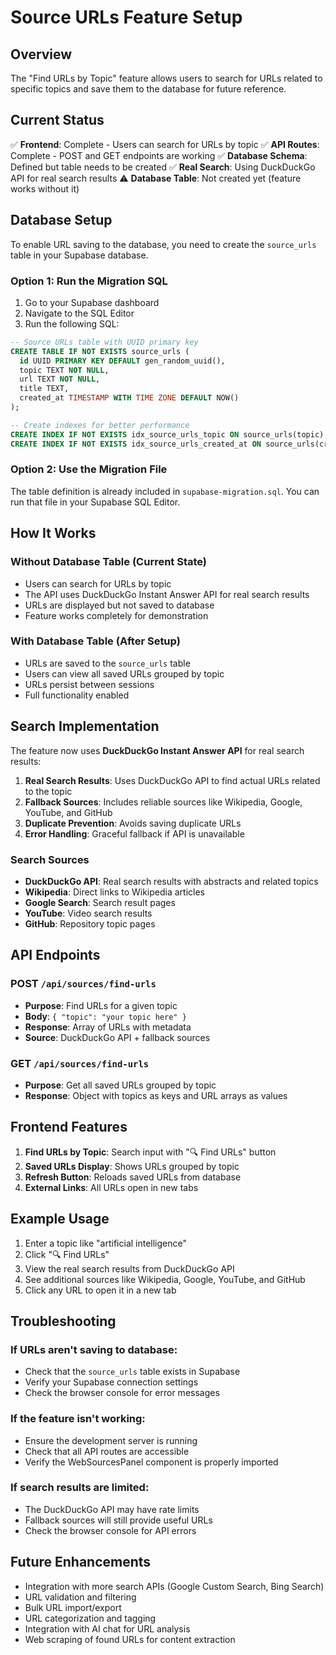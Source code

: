 # Source URLs Feature Setup

## Overview

The "Find URLs by Topic" feature allows users to search for URLs related to specific topics and save them to the database for future reference.

## Current Status

✅ **Frontend**: Complete - Users can search for URLs by topic
✅ **API Routes**: Complete - POST and GET endpoints are working
✅ **Database Schema**: Defined but table needs to be created
✅ **Real Search**: Using DuckDuckGo API for real search results
⚠️ **Database Table**: Not created yet (feature works without it)

## Database Setup

To enable URL saving to the database, you need to create the `source_urls` table in your Supabase database.

### Option 1: Run the Migration SQL

1. Go to your Supabase dashboard
2. Navigate to the SQL Editor
3. Run the following SQL:

```sql
-- Source URLs table with UUID primary key
CREATE TABLE IF NOT EXISTS source_urls (
  id UUID PRIMARY KEY DEFAULT gen_random_uuid(),
  topic TEXT NOT NULL,
  url TEXT NOT NULL,
  title TEXT,
  created_at TIMESTAMP WITH TIME ZONE DEFAULT NOW()
);

-- Create indexes for better performance
CREATE INDEX IF NOT EXISTS idx_source_urls_topic ON source_urls(topic);
CREATE INDEX IF NOT EXISTS idx_source_urls_created_at ON source_urls(created_at);
```

### Option 2: Use the Migration File

The table definition is already included in `supabase-migration.sql`. You can run that file in your Supabase SQL Editor.

## How It Works

### Without Database Table (Current State)
- Users can search for URLs by topic
- The API uses DuckDuckGo Instant Answer API for real search results
- URLs are displayed but not saved to database
- Feature works completely for demonstration

### With Database Table (After Setup)
- URLs are saved to the `source_urls` table
- Users can view all saved URLs grouped by topic
- URLs persist between sessions
- Full functionality enabled

## Search Implementation

The feature now uses **DuckDuckGo Instant Answer API** for real search results:

1. **Real Search Results**: Uses DuckDuckGo API to find actual URLs related to the topic
2. **Fallback Sources**: Includes reliable sources like Wikipedia, Google, YouTube, and GitHub
3. **Duplicate Prevention**: Avoids saving duplicate URLs
4. **Error Handling**: Graceful fallback if API is unavailable

### Search Sources
- **DuckDuckGo API**: Real search results with abstracts and related topics
- **Wikipedia**: Direct links to Wikipedia articles
- **Google Search**: Search result pages
- **YouTube**: Video search results
- **GitHub**: Repository topic pages

## API Endpoints

### POST `/api/sources/find-urls`
- **Purpose**: Find URLs for a given topic
- **Body**: `{ "topic": "your topic here" }`
- **Response**: Array of URLs with metadata
- **Source**: DuckDuckGo API + fallback sources

### GET `/api/sources/find-urls`
- **Purpose**: Get all saved URLs grouped by topic
- **Response**: Object with topics as keys and URL arrays as values

## Frontend Features

1. **Find URLs by Topic**: Search input with "🔍 Find URLs" button
2. **Saved URLs Display**: Shows URLs grouped by topic
3. **Refresh Button**: Reloads saved URLs from database
4. **External Links**: All URLs open in new tabs

## Example Usage

1. Enter a topic like "artificial intelligence"
2. Click "🔍 Find URLs"
3. View the real search results from DuckDuckGo API
4. See additional sources like Wikipedia, Google, YouTube, and GitHub
5. Click any URL to open it in a new tab

## Troubleshooting

### If URLs aren't saving to database:
- Check that the `source_urls` table exists in Supabase
- Verify your Supabase connection settings
- Check the browser console for error messages

### If the feature isn't working:
- Ensure the development server is running
- Check that all API routes are accessible
- Verify the WebSourcesPanel component is properly imported

### If search results are limited:
- The DuckDuckGo API may have rate limits
- Fallback sources will still provide useful URLs
- Check the browser console for API errors

## Future Enhancements

- Integration with more search APIs (Google Custom Search, Bing Search)
- URL validation and filtering
- Bulk URL import/export
- URL categorization and tagging
- Integration with AI chat for URL analysis
- Web scraping of found URLs for content extraction 